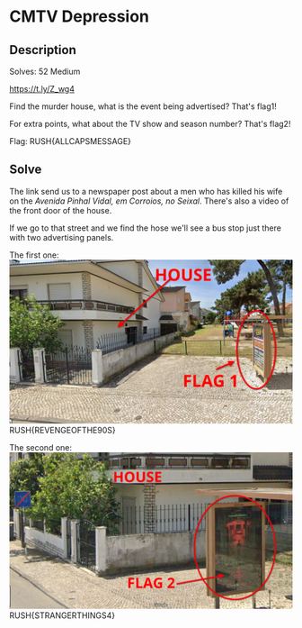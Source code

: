 # CMTV Depression
## Description
Solves: 52  Medium

https://t.ly/Z_wg4

Find the murder house, what is the event being advertised? That's flag1!

For extra points, what about the TV show and season number?
That's flag2!

Flag: RUSH{ALLCAPSMESSAGE}

## Solve
The link send us to a newspaper post about a men who has killed his wife on the _Avenida Pinhal Vidal, em Corroios, no Seixal_. There's also a video of the front door of the house.

If we go to that street and we find the hose we'll see a bus stop just there with two advertising panels.

The first one:
![flag 1](./flag1.png)
RUSH{REVENGEOFTHE90S}


The second one:
![flag 2](./flag2.png)
RUSH{STRANGERTHINGS4}

